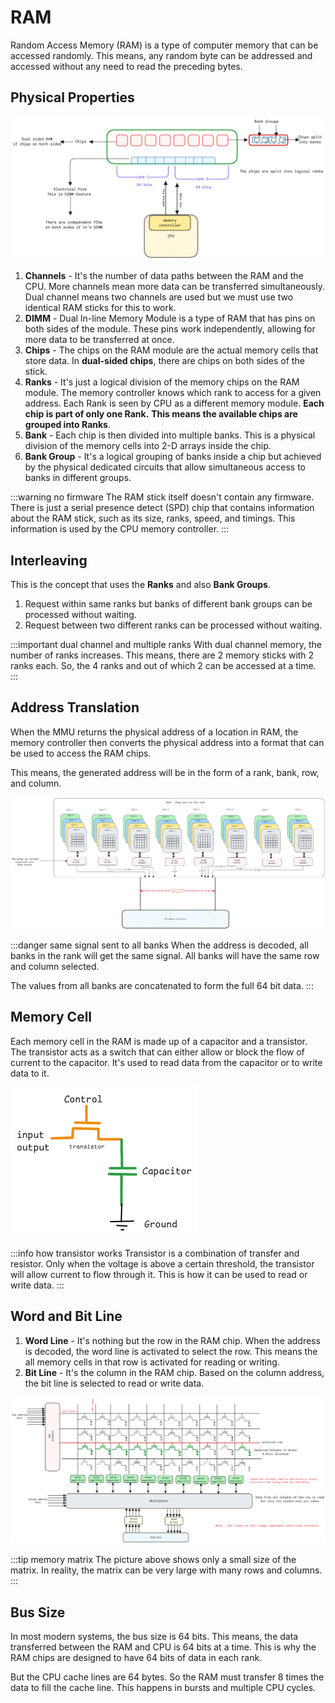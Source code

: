 # RAM

Random Access Memory (RAM) is a type of computer memory that can be accessed randomly.
This means, any random byte can be addressed and accessed without any need to read the preceding bytes.

## Physical Properties

![ram-structure](../../static/img/ram-physical-structure.excalidraw.png)

1. **Channels** - It's the number of data paths between the RAM and the CPU.
   More channels mean more data can be transferred simultaneously.
   Dual channel means two channels are used but we must use two identical RAM sticks for this to work.
2. **DIMM** - Dual In-line Memory Module is a type of RAM that has pins on both sides of the module.
   These pins work independently, allowing for more data to be transferred at once.
3. **Chips** - The chips on the RAM module are the actual memory cells that store data.
   In **dual-sided chips**, there are chips on both sides of the stick.
4. **Ranks** - It's just a logical division of the memory chips on the RAM module.
   The memory controller knows which rank to access for a given address.
   Each Rank is seen by CPU as a different memory module.
   **Each chip is part of only one Rank.**
   **This means the available chips are grouped into Ranks**.
5. **Bank** - Each chip is then divided into multiple banks.
   This is a physical division of the memory cells into 2-D arrays inside the chip.
6. **Bank Group** - It's a logical grouping of banks inside a chip
   but achieved by the physical dedicated circuits that allow simultaneous access to banks in different groups.

:::warning no firmware
The RAM stick itself doesn't contain any firmware.
There is just a serial presence detect (SPD) chip that contains information about the RAM stick,
such as its size, ranks, speed, and timings.
This information is used by the CPU memory controller.
:::

## Interleaving

This is the concept that uses the **Ranks** and also **Bank Groups**.

1. Request within same ranks but banks of different bank groups can be processed without waiting.
2. Request between two different ranks can be processed without waiting.

:::important dual channel and multiple ranks
With dual channel memory, the number of ranks increases.
This means, there are 2 memory sticks with 2 ranks each.
So, the 4 ranks and out of which 2 can be accessed at a time.
:::

## Address Translation

When the MMU returns the physical address of a location in RAM,
the memory controller then converts the physical address into a format that can be used to access the RAM chips.

This means, the generated address will be in the form of a rank, bank, row, and column.

![ram-structure](../../static/img/ram-memory-translation.excalidraw.png)

:::danger same signal sent to all banks
When the address is decoded, all banks in the rank will get the same signal.
All banks will have the same row and column selected.

The values from all banks are concatenated to form the full 64 bit data.
:::

## Memory Cell

Each memory cell in the RAM is made up of a capacitor and a transistor.
The transistor acts as a switch that can either allow or block the flow of current to the capacitor.
It's used to read data from the capacitor or to write data to it.

![ram-cell](../../static/img/ram-memory-cell.excalidraw.png)

:::info how transistor works
Transistor is a combination of transfer and resistor.
Only when the voltage is above a certain threshold, the transistor will allow current to flow through it.
This is how it can be used to read or write data.
:::

## Word and Bit Line

1. **Word Line** - It's nothing but the row in the RAM chip.
   When the address is decoded, the word line is activated to select the row.
   This means the all memory cells in that row is activated for reading or writing.
2. **Bit Line** - It's the column in the RAM chip.
   Based on the column address, the bit line is selected to read or write data.

![ram-bit-line](../../static/img/ram-lines.excalidraw.png)

:::tip memory matrix
The picture above shows only a small size of the matrix.
In reality, the matrix can be very large with many rows and columns.
:::

## Bus Size

In most modern systems, the bus size is 64 bits.
This means, the data transferred between the RAM and CPU is 64 bits at a time.
This is why the RAM chips are designed to have 64 bits of data in each rank.

But the CPU cache lines are 64 bytes.
So the RAM must transfer 8 times the data to fill the cache line.
This happens in bursts and multiple CPU cycles.
